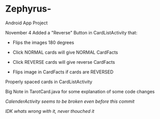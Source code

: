 # Zephyrus-
Android App Project

November 4
Added a "Reverse" Button in CardListActivity that:

- Flips the images 180 degrees

- Click NORMAL cards will give NORMAL CardFacts

- Click REVERSE cards will give reverse CardFacts

- Flips image in CardFacts if cards are REVERSED

Properly spaced cards in CardListActivity

Big Note in TarotCard.java for some explanation of some code changes

*CalenderActivity seems to be broken even before this commit*

*IDK whats wrong with it, never thouched it*